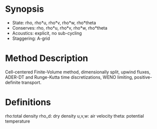 # Synopsis
* State: rho, rho\*u, rho\*v, rho\*w, rho\*theta
* Conserves: rho, rho\*u, rho\*v, rho\*w, rho\*theta
* Acoustics: explicit, no sub-cycling
* Staggering: A-grid

# Method Description
Cell-centered Finite-Volume method, dimensionally split, upwind fluxes, ADER-DT and Runge-Kutta time discretizations, WENO limiting, positive-definite transport.

# Definitions
rho:total density
rho_d: dry density
u,v,w: air velocity
theta: potential temperature
